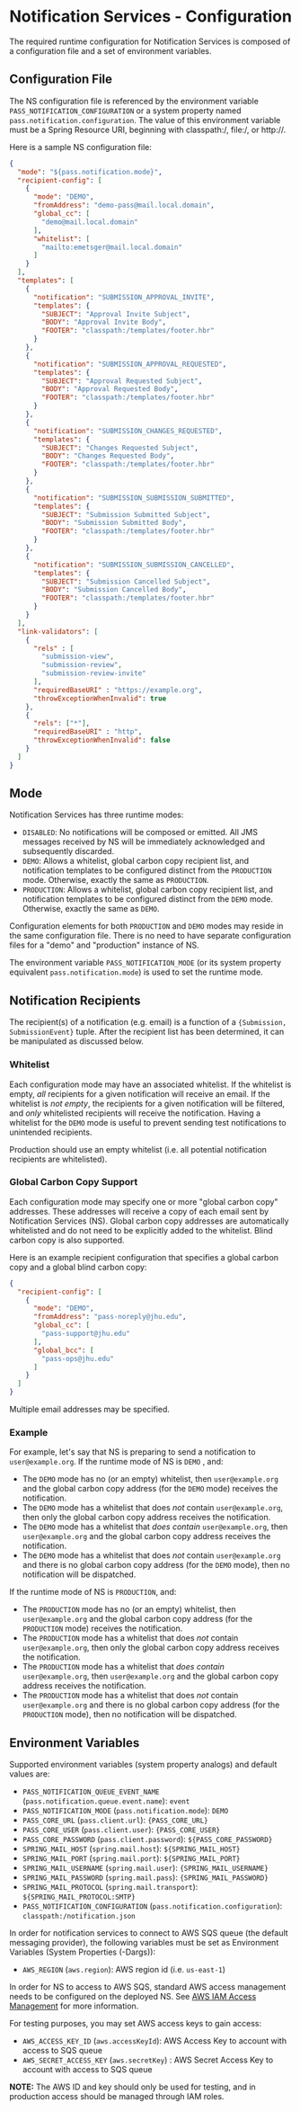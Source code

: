 # Notification Services - Configuration

The required runtime configuration for Notification Services is composed of a configuration file and a set of 
environment variables.

## Configuration File
The NS configuration file is referenced by the environment variable `PASS_NOTIFICATION_CONFIGURATION` or a system property 
named `pass.notification.configuration`. The value of this environment variable must be a Spring Resource URI, beginning 
with classpath:/, file:/, or http://.

Here is a sample NS configuration file:

```json
{
  "mode": "${pass.notification.mode}",
  "recipient-config": [
    {
      "mode": "DEMO",
      "fromAddress": "demo-pass@mail.local.domain",
      "global_cc": [
        "demo@mail.local.domain"
      ],
      "whitelist": [
        "mailto:emetsger@mail.local.domain"
      ]
    }
  ],
  "templates": [
    {
      "notification": "SUBMISSION_APPROVAL_INVITE",
      "templates": {
        "SUBJECT": "Approval Invite Subject",
        "BODY": "Approval Invite Body",
        "FOOTER": "classpath:/templates/footer.hbr"
      }
    },
    {
      "notification": "SUBMISSION_APPROVAL_REQUESTED",
      "templates": {
        "SUBJECT": "Approval Requested Subject",
        "BODY": "Approval Requested Body",
        "FOOTER": "classpath:/templates/footer.hbr"
      }
    },
    {
      "notification": "SUBMISSION_CHANGES_REQUESTED",
      "templates": {
        "SUBJECT": "Changes Requested Subject",
        "BODY": "Changes Requested Body",
        "FOOTER": "classpath:/templates/footer.hbr"
      }
    },
    {
      "notification": "SUBMISSION_SUBMISSION_SUBMITTED",
      "templates": {
        "SUBJECT": "Submission Submitted Subject",
        "BODY": "Submission Submitted Body",
        "FOOTER": "classpath:/templates/footer.hbr"
      }
    },
    {
      "notification": "SUBMISSION_SUBMISSION_CANCELLED",
      "templates": {
        "SUBJECT": "Submission Cancelled Subject",
        "BODY": "Submission Cancelled Body",
        "FOOTER": "classpath:/templates/footer.hbr"
      }
    }
  ],
  "link-validators": [
    {
      "rels" : [
        "submission-view",
        "submission-review",
        "submission-review-invite"
      ],
      "requiredBaseURI" : "https://example.org",
      "throwExceptionWhenInvalid": true
    }, 
    {
      "rels": ["*"],
      "requiredBaseURI" : "http",
      "throwExceptionWhenInvalid": false
    }
  ]
}
```

## Mode

Notification Services has three runtime modes:
* `DISABLED`: No notifications will be composed or emitted.  All JMS messages received by NS will be immediately 
acknowledged and subsequently discarded.
* `DEMO`: Allows a whitelist, global carbon copy recipient list, and notification templates to be configured distinct 
from the `PRODUCTION` mode.  Otherwise, exactly the same as `PRODUCTION`.
* `PRODUCTION`: Allows a whitelist, global carbon copy recipient list, and notification templates to be configured 
distinct from the `DEMO` mode.  Otherwise, exactly the same as `DEMO`.

Configuration elements for both `PRODUCTION` and `DEMO` modes may reside in the same configuration file. There is no 
need to have separate configuration files for a "demo" and "production" instance of NS.

The environment variable `PASS_NOTIFICATION_MODE` (or its system property equivalent `pass.notification.mode`) is used 
to set the runtime mode.

## Notification Recipients

The recipient(s) of a notification (e.g. email) is a function of a `{Submission, SubmissionEvent}` tuple. After the 
recipient list has been determined, it can be manipulated as discussed below.

### Whitelist

Each configuration mode may have an associated whitelist. If the whitelist is empty, _all_ recipients for a given
notification will receive an email. If the whitelist is _not empty_, the recipients for a given notification will be
filtered, and _only_ whitelisted recipients will receive the notification. Having a whitelist for the `DEMO` mode is
useful to prevent sending test notifications to unintended recipients.

Production should use an empty whitelist (i.e. all potential notification recipients are whitelisted).

### Global Carbon Copy Support

Each configuration mode may specify one or more "global carbon copy" addresses. These addresses will receive a copy of 
each email sent by Notification Services (NS). Global carbon copy addresses are automatically whitelisted and do not 
need to be explicitly added to the whitelist. Blind carbon copy is also supported.

Here is an example recipient configuration that specifies a global carbon copy and a global blind carbon copy:

```json
{
  "recipient-config": [
    {
      "mode": "DEMO",
      "fromAddress": "pass-noreply@jhu.edu",
      "global_cc": [
        "pass-support@jhu.edu"
      ],
      "global_bcc": [
        "pass-ops@jhu.edu"
      ]
    }
  ]
}
```

Multiple email addresses may be specified.

### Example

For example, let's say that NS is preparing to send a notification to `user@example.org`. If the runtime mode of NS is `DEMO`
, and:
* The `DEMO` mode has no (or an empty) whitelist, then `user@example.org` and the global carbon copy address (for the `DEMO`
mode) receives the notification.
* The `DEMO` mode has a whitelist that does _not_ contain `user@example.org`, then only the global carbon copy address
receives the notification.
* The `DEMO` mode has a whitelist that _does contain_ `user@example.org`, then `user@example.org` and the global carbon
copy address receives the notification.
* The `DEMO` mode has a whitelist that does _not_ contain `user@example.org` and there is no global carbon copy address
(for the `DEMO` mode), then no notification will be dispatched.

If the runtime mode of NS is `PRODUCTION`, and:
* The `PRODUCTION` mode has no (or an empty) whitelist, then `user@example.org` and the global carbon copy address (for
the `PRODUCTION` mode) receives the notification.
* The `PRODUCTION` mode has a whitelist that does _not_ contain `user@example.org`, then only the global carbon copy
address receives the notification.
* The `PRODUCTION` mode has a whitelist that _does contain_ `user@example.org`, then `user@example.org` and the global
carbon copy address receives the notification.
* The `PRODUCTION` mode has a whitelist that does _not_ contain `user@example.org` and there is no global carbon copy
address (for the `PRODUCTION` mode), then no notification will be dispatched.

## Environment Variables

Supported environment variables (system property analogs) and default values are:

* `PASS_NOTIFICATION_QUEUE_EVENT_NAME` (`pass.notification.queue.event.name`): `event`
* `PASS_NOTIFICATION_MODE` (`pass.notification.mode`): `DEMO`
* `PASS_CORE_URL` (`pass.client.url`): `{PASS_CORE_URL}`
* `PASS_CORE_USER` (`pass.client.user`): `{PASS_CORE_USER}`
* `PASS_CORE_PASSWORD` (`pass.client.password`): `${PASS_CORE_PASSWORD}`
* `SPRING_MAIL_HOST` (`spring.mail.host`): `${SPRING_MAIL_HOST}`
* `SPRING_MAIL_PORT` (`spring.mail.port`): `${SPRING_MAIL_PORT}`
* `SPRING_MAIL_USERNAME` (`spring.mail.user`): `{SPRING_MAIL_USERNAME}`
* `SPRING_MAIL_PASSWORD` (`spring.mail.pass`): `{SPRING_MAIL_PASSWORD}`
* `SPRING_MAIL_PROTOCOL` (`spring.mail.transport`): `${SPRING_MAIL_PROTOCOL:SMTP}`
* `PASS_NOTIFICATION_CONFIGURATION` (`pass.notification.configuration`): `classpath:/notification.json`

In order for notification services to connect to AWS SQS queue (the default messaging provider), the following variables
must be set as Environment Variables (System Properties (-Dargs)):

* `AWS_REGION` (`aws.region`): AWS region id (i.e. `us-east-1`)

In order for NS to access to AWS SQS, standard AWS access management needs to be configured on the deployed NS. See 
[AWS IAM Access Management](https://docs.aws.amazon.com/IAM/latest/UserGuide/access.html) for more information.

For testing purposes, you may set AWS access keys to gain access:

* `AWS_ACCESS_KEY_ID` (`aws.accessKeyId`): AWS Access Key to account with access to SQS queue
* `AWS_SECRET_ACCESS_KEY` (`aws.secretKey`) : AWS Secret Access Key to account with access to SQS queue
  
**NOTE:** The AWS ID and key should only be used for testing, and in production access should be managed through IAM 
roles.
